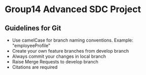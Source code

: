 <h1>Group14 Advanced SDC Project </h1>
<h2>Guidelines for Git</h2>

<ul>
    <li>Use camelCase for branch naming conventions. 
    Example: "employeeProfile"</li>
    <li>Create your own feature branches from develop branch</li>
    <li>Always commit your changes in local branch</li>
    <li>Raise Merge Requests to develop branch</li>
    <li>Citations are required</li>
</ul>


